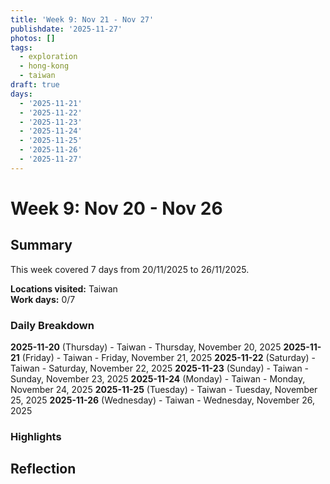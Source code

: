 ```yaml
---
title: 'Week 9: Nov 21 - Nov 27'
publishdate: '2025-11-27'
photos: []
tags:
  - exploration
  - hong-kong
  - taiwan
draft: true
days:
  - '2025-11-21'
  - '2025-11-22'
  - '2025-11-23'
  - '2025-11-24'
  - '2025-11-25'
  - '2025-11-26'
  - '2025-11-27'
---
```

# Week 9: Nov 20 - Nov 26

## Summary

This week covered 7 days from 20/11/2025 to 26/11/2025.

**Locations visited:** Taiwan  
**Work days:** 0/7

### Daily Breakdown

**2025-11-20** (Thursday) - Taiwan - Thursday, November 20, 2025
**2025-11-21** (Friday) - Taiwan - Friday, November 21, 2025
**2025-11-22** (Saturday) - Taiwan - Saturday, November 22, 2025
**2025-11-23** (Sunday) - Taiwan - Sunday, November 23, 2025
**2025-11-24** (Monday) - Taiwan - Monday, November 24, 2025
**2025-11-25** (Tuesday) - Taiwan - Tuesday, November 25, 2025
**2025-11-26** (Wednesday) - Taiwan - Wednesday, November 26, 2025

### Highlights

<!-- Add weekly highlights here -->

## Reflection

<!-- Add weekly reflection here -->

